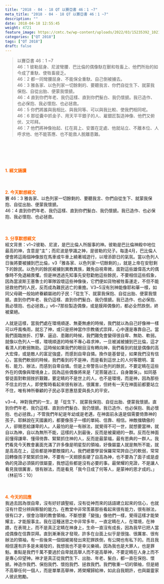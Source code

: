 ```yaml
---
title: "2018 - 04 - 18 QT 以賽亞書 46：1 ~7"
meta_title: "2018 - 04 - 18 QT 以賽亞書 46：1 ~7"
description: ""
date: 2018-04-18 12:55:45
weight: 4721
feature_image: https://cmtc.tw/wp-content/uploads/2022/03/15235392_10211799862337740_180693556567566654_o-1.webp
categories: ["QT 2018"]
tags: ["QT 2018"]
draft: false
---
```


<blockquote>以賽亞書 46：1 ~7<br />
46：1 彼勒屈身、尼波彎腰．巴比倫的偶像馱在獸和牲畜上、他們所抬的如今成了重馱、使牲畜疲乏。<br />
46：2 都一同彎腰屈身、不能保全重馱、自己倒被擄去。<br />
46：3 雅各家、以色列家一切餘剩的、要聽我言、你們自從生下、就蒙我保抱、自從出胎、便蒙我懷搋。<br />
46：4 直到你們年老、我仍這樣、直到你們髮白、我仍懷搋。我已造作、也必保抱、我必懷抱、也必拯救。<br />
46：5 你們將誰與我相比、與我同等、可以與我比較、使我們相同呢。<br />
46：6 那從囊中抓金子、用天平平銀子的人、雇銀匠製造神像、他們又俯伏、又叩拜。<br />
46：7 他們將神像抬起、扛在肩上、安置在定處、他就站立、不離本位、人呼求他、他不能答應、也不能救人脫離患難。</blockquote><br />
&nbsp;<br />
<br />
&nbsp;<br />
<br />
<span style="color: #ff6600;"><strong>1. </strong><strong>經文誦讀</strong></span><br />
<br />
<span style="color: #ff6600;"><strong> </strong></span><br />
<br />
<span style="color: #ff6600;"><strong>2. 今天默想</strong><strong>經文<br />
</strong></span>賽 46：3 雅各家、以色列家一切餘剩的、要聽我言、你們自從生下、就蒙我保抱、自從出胎、便蒙我懷搋。<br />
46：4 直到你們年老、我仍這樣、直到你們髮白、我仍懷搋。我已造作、也必保抱、我必懷抱、也必拯救。<br />
<br />
&nbsp;<br />
<br />
<span style="color: #ff6600;"><strong>3. 分享默想經文<br />
</strong></span>經文背景：v1~2彼勒、尼波，是巴比倫人所服事的神。彼勒是巴比倫神殿中地位最高的神，含意是“主”；而尼波是學識之神，是彼勒的兒子。每逢4月，巴比倫人便會將這兩個神像放在馬車或牛車上繞著城遊行，以增添節日的氣氛。當以色列人日後將要被擄到巴比倫，v3「雅各家、以色列家一切餘剩的」，就是上帝在安慰剩下的餘民。以色列的餘民被擄到異教異族，難免自視卑微，面對這些雄偉高大的偶像時不免退縮畏懼。但是神透過先知事先安慰勸勉這些餘民，不要相信這些假象，因為當波斯王塞魯士的軍隊毀壞這些神像後，它們便如貨物被牲畜運走，不但不能拯救他們的人民，反而成為難民逃亡的重擔。V3~5沒有別神能像耶和華一樣，如同父母親一般始終眷顧屬祂的子民：「從生下、就蒙我保抱、自從出胎、便蒙我懷搋。直到你們年老、我仍這樣、直到你們髮白、我仍懷搋。我已造作、也必保抱、我必懷抱、也必拯救。」v6~7那些製造偶像，或是膜拜偶像的，都必全然跌倒，終被棄絕。<br />
<br />
人就是這樣，當我們處在環境順遂、無憂無慮的時候，我們就以為自己好像神一樣可以呼風喚雨，就忘了神，或只是把神當作宗教儀式崇拜，心中還是專靠自己。當我們面臨挫折、打擊、逼迫、患難的時候，我們難免會變得很自卑、無助、軟弱。就像以色列人一樣，環境順遂的時候不專心尋求神，一旦被滅被擄到巴比倫，這才看清人的軟弱無助。這時候如果我們的眼目沒有轉向神，我們看到的就是偶像的高大宏偉，或是敵人的富足強盛，而感到自卑自憐。換作是基督徒，如果我們沒有信心，當我們軟弱的時候，我們看到的不是神，而是看到這世上的人何等聰明、富有、能力、辦法，而感到自卑自憐。但是上帝警告以色列的餘民，不要定睛在這些外在的偶像與環境身上，因為這些偶像將來是「泥菩薩過江，自身難保」。如同基督徒面對軟弱挫折艱難，要定睛的不是世上的人，也不是環境，而是神，因為那些不信主的世人，即使暫時看起來很有辦法，很厲害，但終有一天在神面前都要站立不住，唯有神所眷顧的子民必享恩惠慈愛與長久的平安。<br />
<br />
v3~4，神對我們的一生，是「從生下、就蒙我保抱、自從出胎、便蒙我懷搋。直到你們年老、我仍這樣、直到你們髮白、我仍懷搋。我已造作、也必保抱、我必懷抱、也必拯救。」不管我們年紀是年幼或是老邁，在神面前永遠是個需要倚靠神的孩子。耶穌說在天國裏的，都要像孩子一樣的單純、信靠、相信。神敵擋驕傲的人，卻賜恩給謙卑的人。人最怕的是一有辦法，就覺得不可一世，就想要當神，就自以為神，自以為無所不能，這樣的人到最後，反而是被棄絕的一群。反而在神面前懂得謙卑、懂得倚靠、緊緊抓住神的人，反而是最蒙福，最有恩典的一群人。我們看見今天教會裏面充滿了許多像是明星型的領袖，好像屬靈人就是無所不能，就是高高在上，這些都是神要敵擋的人。我們總要學習保羅常常誇自己的軟弱，常常回轉像孩子緊緊抓住神，不要有一天翅膀長硬了自高為神，也不要為了面子或是虛偽的見證必須裝的很屬靈，我想這些都是沒有必要的事。最榮耀的見證，不是讓人看見我很厲害，很有辦法，而是看見「我今日成了何等人，是蒙神的恩才成的。」（林前15：10）<br />
<br />
&nbsp;<br />
<br />
<span style="color: #ff6600;"><strong>4. 今天的回應<br />
</strong></span>我過去因為很自卑，沒有好好讀聖經，沒有從神而來的話語建立起來的信心，也就沒有什麼分辨與察驗的能力。在教堂中非常羡慕那些看起來很有能力，很有辦法，很有口才，很會治理的教會領袖，不斷想要「變強」像他們一樣，覺得這樣才能榮耀主，才能服事主。我在這種迷思之中非常多年，一直定睛在人，在環境，在神蹟，在表現上，而不是真正定睛在神身上，生命一直沒有成長，因為我早已把人當成偶像在信靠崇拜。直到漸漸我才發現，許多在台面上似乎是很強、很厲害、很有辦法的領袖，有一些後來一個個被揭發出來犯罪跌倒，有公開也有私下的。而且我相信還有許多是未揭發的，我想我也不是幸災樂禍，因為我也是大罪人，也是罪魁。重點是我們千萬不要過於自卑就高舉人而不是高舉神，不要定睛在人身上而不是專心仰望神。神才是真正從我們生下、出胎、年老、髮白，都一直在保抱、懷搋。神造作我們、保抱我們、懷抱我們、拯救我們。我們敬重一切的領袖，但是絕不高舉任何一個人，而是單單高舉神，將榮耀歸給神，如此自我期許，也與屬靈家人彼此勉勵。<br />
<br />
&nbsp;
        